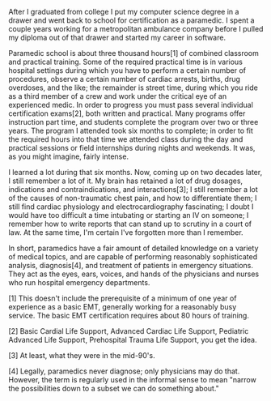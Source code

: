 After I graduated from college I put my computer science degree in a drawer and went back to school for certification as a paramedic.  I spent a couple years working for a metropolitan ambulance company before I pulled my diploma out of that drawer and started my career in software.

Paramedic school is about three thousand hours[1] of combined classroom and practical training.  Some of the required practical time is in various hospital settings during which you have to perform a certain number of procedures, observe a certain number of cardiac arrests, births, drug overdoses, and the like; the remainder is street time, during which you ride as a third member of a crew and work under the critical eye of an experienced medic.  In order to progress you must pass several individual certification exams[2], both written and practical.  Many programs offer instruction part time, and students complete the program over two or three years.  The program I attended took six months to complete; in order to fit the required hours into that time we attended class during the day and practical sessions or field internships during nights and weekends.  It was, as you might imagine, fairly intense.

I learned a lot during that six months.  Now, coming up on two decades later, I still remember a lot of it.  My brain has retained a lot of drug dosages, indications and contraindications, and interactions[3]; I still remember a lot of the causes of non-traumatic chest pain, and how to differentiate them; I still find cardiac physiology and electrocardiography fascinating; I doubt I would have too difficult a time intubating or starting an IV on someone; I remember how to write reports that can stand up to scrutiny in a court of law.  At the same time, I'm certain I've forgotten more than I remember.

In short, paramedics have a fair amount of detailed knowledge on a variety of medical topics, and are capable of performing reasonably sophisticated analysis, diagnosis[4], and treatment of patients in emergency situations.  They act as the eyes, ears, voices, and hands of the physicians and nurses who run hospital emergency departments.




[1] This doesn't include the prerequisite of a minimum of one year of experience as a basic EMT, generally working for a reasonably busy service.  The basic EMT certification requires about 80 hours of training.

[2] Basic Cardial Life Support, Advanced Cardiac Life Support, Pediatric Advanced Life Support, Prehospital Trauma Life Support, you get the idea.

[3] At least, what they were in the mid-90's.

[4] Legally, paramedics never diagnose; only physicians may do that.  However, the term is regularly used in the informal sense to mean "narrow the possibilities down to a subset we can do something about."
